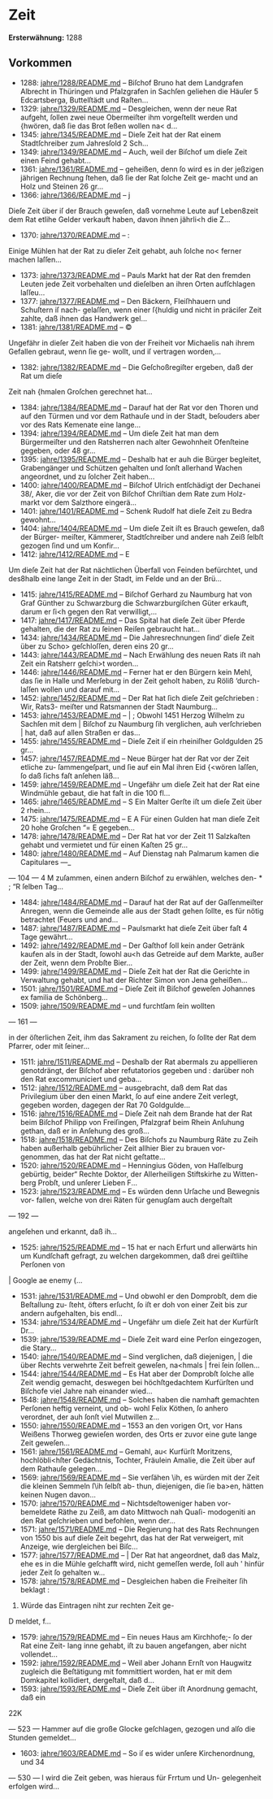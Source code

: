 # Zeit

**Ersterwähnung:** 1288

## Vorkommen
- 1288: [jahre/1288/README.md](../jahre/1288/README.md) – Biſchof Bruno hat dem Landgrafen Albrecht in
Thüringen und Pfalzgrafen in Sachſen geliehen die Häuſer
5 Edcartsberga, Buttelſtädt und Raſten...
- 1329: [jahre/1329/README.md](../jahre/1329/README.md) – Desgleichen, wenn der neue Rat aufgeht, ſollen zwei neue
Obermeiſter ihm vorgeſtellt werden und {hwören, daß ſie
das Brot ſeßen wollen na< d...
- 1345: [jahre/1345/README.md](../jahre/1345/README.md) – Dieſe Zeit hat der Rat einem Stadtſchreiber zum
Jahresſold 2 Sch...
- 1349: [jahre/1349/README.md](../jahre/1349/README.md) – Auch, weil der Biſchof um dieſe Zeit einen Feind gehabt...
- 1361: [jahre/1361/README.md](../jahre/1361/README.md) – geheißen, denn ſo wird es in der jeßzigen
jährigen Rechnung ſtehen, daß ſie der Rat ſolche Zeit ge-
macht und an Holz und Steinen 26 gr...
- 1366: [jahre/1366/README.md](../jahre/1366/README.md) – j

Dieſe Zeit über iſ der Brauch geweſen, daß vornehme
Leute auf Leben8zeit dem Rat etlihe Gelder verkauft
haben, davon ihnen jährli<h die Z...
- 1370: [jahre/1370/README.md](../jahre/1370/README.md) – :

Einige Mühlen hat der Rat zu dieſer Zeit gehabt,
auh ſolche no< ferner machen laſſen...
- 1373: [jahre/1373/README.md](../jahre/1373/README.md) – Pauls Markt hat der Rat den
fremden Leuten jede Zeit vorbehalten und dieſelben an
ihren Orten aufſchlagen laſſeu...
- 1377: [jahre/1377/README.md](../jahre/1377/README.md) – Den Bäckern, Fleiſhhauern und Schuſtern iſ nach-
gelaſſen, wenn einer ſ{huldig und nicht in präciſer Zeit
zahlte, daß ihnen das Handwerk gel...
- 1381: [jahre/1381/README.md](../jahre/1381/README.md) – ©

Ungefähr in dieſer Zeit haben die von der Freiheit
vor Michaelis nah ihrem Gefallen gebraut, wenn ſie ge-
wollt, und iſ vertragen worden,...
- 1382: [jahre/1382/README.md](../jahre/1382/README.md) – Die Geſchoßregiſter ergeben, daß der Rat um dieſe

Zeit nah \{hmalen Groſchen gerechnet hat...
- 1384: [jahre/1384/README.md](../jahre/1384/README.md) – Darauf hat der Rat vor den Thoren und auf den Türmen
und vor dem Rathauſe und in der Stadt, beſouders aber
vor des Rats Kemenate eine lange...
- 1394: [jahre/1394/README.md](../jahre/1394/README.md) – Um dieſe Zeit hat man dem Bürgermeiſter und den
Ratsherren nach alter Gewohnheit Ofenſteine gegeben, oder
48 gr...
- 1395: [jahre/1395/README.md](../jahre/1395/README.md) – Deshalb hat er auh die Bürger begleitet,
Grabengänger und Schützen gehalten und ſonſt allerhand
Wachen angeordnet, und zu ſolcher Zeit haben...
- 1400: [jahre/1400/README.md](../jahre/1400/README.md) – Biſchof Ulrich entſchädigt der Dechanei 38/, Aker, die
vor der Zeit von Biſchof Chriſtian dem Rate zum Holz-
markt vor dem Salzthore eingerä...
- 1401: [jahre/1401/README.md](../jahre/1401/README.md) – Schenk Rudolf hat dieſe Zeit zu Bedra gewohnt...
- 1404: [jahre/1404/README.md](../jahre/1404/README.md) – Um dieſe Zeit iſt es Brauch geweſen, daß der Bürger-
meiſter, Kämmerer, Stadtſchreiber und andere nah Zeiß
ſelbſt gezogen ſind und um Konfir...
- 1412: [jahre/1412/README.md](../jahre/1412/README.md) – E

Um dieſe Zeit hat der Rat nächtlichen Überfall von
Feinden befürchtet, und des8halb eine lange Zeit in der
Stadt, im Felde und an der Brü...
- 1415: [jahre/1415/README.md](../jahre/1415/README.md) – Biſchof Gerhard zu Naumburg hat von Graf Günther
zu Schwarzburg die Schwarzburgiſchen Güter erkauft,
darum er ſi<h gegen den Rat verwilligt,...
- 1417: [jahre/1417/README.md](../jahre/1417/README.md) – Das Spital hat dieſe Zeit über Pferde gehalten, die
der Rat zu ſeinen Reiſen gebraucht hat...
- 1434: [jahre/1434/README.md](../jahre/1434/README.md) – Die Jahresrechnungen ſind’ dieſe Zeit über zu Scho>
geſchloſſen, deren eins 20 gr...
- 1443: [jahre/1443/README.md](../jahre/1443/README.md) – Nach Erwählung des neuen Rats iſt nah Zeit ein
Ratsherr geſchi>t worden...
- 1446: [jahre/1446/README.md](../jahre/1446/README.md) – Ferner hat er den Bürgern kein Mehl, das ſie in Halle
und Merſeburg in der Zeit geholt haben, zu Röliß ‘durch-
laſſen wollen und darauf mit...
- 1452: [jahre/1452/README.md](../jahre/1452/README.md) – Der Rat hat ſich dieſe Zeit geſchrieben : Wir, Rats3-
meiſter und Ratsmannen der Stadt Naumburg...
- 1453: [jahre/1453/README.md](../jahre/1453/README.md) – |
; Obwohl 1451 Herzog Wilhelm zu Sachſen mit dem |
Biſchof zu Naumburg ſih verglichen, auh verſchrieben |
hat, daß auf allen Straßen er das...
- 1455: [jahre/1455/README.md](../jahre/1455/README.md) – Dieſe Zeit iſ ein rheiniſher Goldgulden 25 gr...
- 1457: [jahre/1457/README.md](../jahre/1457/README.md) – Neue Bürger hat der Rat vor der Zeit etliche zu-
ſammengeſpart, und ſie auf ein Mal ihren Eid \{<wören
laſſen, ſo daß ſichs faſt anſehen läß...
- 1459: [jahre/1459/README.md](../jahre/1459/README.md) – Ungefähr um dieſe Zeit hat der Rat eine Windmühle
gebaut, die hat faſt in die 100 fl...
- 1465: [jahre/1465/README.md](../jahre/1465/README.md) – S Ein Malter Gerſte iſt um dieſe Zeit über 2 rhein...
- 1475: [jahre/1475/README.md](../jahre/1475/README.md) – E
A Für einen Gulden hat man dieſe Zeit 20 hohe Groſchen “=
E gegeben...
- 1478: [jahre/1478/README.md](../jahre/1478/README.md) – Der Rat hat vor der Zeit 11 Salzkaſten gehabt und
vermietet und für einen Kaſten 25 gr...
- 1480: [jahre/1480/README.md](../jahre/1480/README.md) – Auf Dienstag nah Palmarum kamen die Capitulares —_


— 104 — 4
M zuſammen, einen andern Biſchof zu erwählen, welches den- * ;
“R ſelben Tag...
- 1484: [jahre/1484/README.md](../jahre/1484/README.md) – Darauf hat der Rat auf der
Gaſſenmeiſter Anregen, wenn die Gemeinde alle aus der
Stadt gehen ſollte, es für nötig betrachtet (Feuers und
and...
- 1487: [jahre/1487/README.md](../jahre/1487/README.md) – Paulsmarkt hat dieſe Zeit über faſt 4 Tage
gewährt...
- 1492: [jahre/1492/README.md](../jahre/1492/README.md) – Der Gaſthof ſoll kein ander Getränk kaufen als in
der Stadt, ſowohl au<h das Getreide auf dem Markte,
außer der Zeit, wenn dem Probſte Bier...
- 1499: [jahre/1499/README.md](../jahre/1499/README.md) – Dieſe Zeit hat der Rat die Gerichte in Verwaltung
gehabt, und hat der Richter Simon von Jena geheißen...
- 1501: [jahre/1501/README.md](../jahre/1501/README.md) – Dieſe Zeit iſt Biſchof geweſen Johannes ex familia de
Schönberg...
- 1509: [jahre/1509/README.md](../jahre/1509/README.md) – und furchtſam ſein wollten


— 161 —

in der öſterlichen Zeit, ihm das Sakrament zu reichen,
ſo ſollte der Rat dem Pfarrer, oder mit ſeiner...
- 1511: [jahre/1511/README.md](../jahre/1511/README.md) – Deshalb der Rat abermals zu appellieren
genotdrängt, der Biſchof aber refutatorios gegeben und :
darüber noh den Rat excommuniciert und geba...
- 1512: [jahre/1512/README.md](../jahre/1512/README.md) – ausgebracht, daß dem Rat das Privilegium über den einen
Markt, ſo auf eine andere Zeit verlegt, gegeben worden,
dagegen der Rat 70 Goldgulde...
- 1516: [jahre/1516/README.md](../jahre/1516/README.md) – Dieſe Zeit nah dem Brande hat der Rat beim Biſchof
Philipp von Freiſingen, Pfalzgraf beim Rhein Anſuhung
gethan, daß er in Anſehung des groß...
- 1518: [jahre/1518/README.md](../jahre/1518/README.md) – Des Biſchofs zu Naumburg Räte zu Zeih haben
außerhalb gebührlicher Zeit allhier Bier zu brauen vor-
genommen, das hat der Rat nicht geſtatte...
- 1520: [jahre/1520/README.md](../jahre/1520/README.md) – Henningius Göden, von Haſſelburg gebürtig, beider“
Rechte Doktor, der Allerheiligen Stiftskirhe zu Witten-
berg Probſt, und unſerer Lieben F...
- 1523: [jahre/1523/README.md](../jahre/1523/README.md) – Es würden denn Urſache und Bewegnis vor-
fallen, welche von drei Räten für genugſam auch dergeſtalt


— 192 —

angeſehen und erkannt, daß ih...
- 1525: [jahre/1525/README.md](../jahre/1525/README.md) – 15 hat er
nach Erfurt und allerwärts hin um Kundſchaft gefragt, zu
welchen dargekommen, daß drei geiſtlihe Perſonen von

|
Google ae enemy (...
- 1531: [jahre/1531/README.md](../jahre/1531/README.md) – Und obwohl er den Domprobſt, dem die Beſtallung zu-
ſteht, öfters erſucht, ſo iſt er doh von einer Zeit bis zur
andern aufgehalten, bis endl...
- 1534: [jahre/1534/README.md](../jahre/1534/README.md) – Ungefähr um dieſe Zeit hat der Kurfürſt Dr...
- 1539: [jahre/1539/README.md](../jahre/1539/README.md) – Dieſe Zeit ward eine Perſon eingezogen, die Stary...
- 1540: [jahre/1540/README.md](../jahre/1540/README.md) – Sind verglichen, daß diejenigen, |
die über Rechts verwehrte Zeit befreit geweſen, na<hmals |
frei ſein ſollen...
- 1544: [jahre/1544/README.md](../jahre/1544/README.md) – Es
Hat aber der Domprobſt ſolche alle Zeit wendig gemacht,
deswegen bei höchſtgedachtem Kurfürſten und Biſchofe viel
Jahre nah einander wied...
- 1548: [jahre/1548/README.md](../jahre/1548/README.md) – Solches haben
die namhaft gemachten Perſonen heftig verneint, und ob-
wohl Felix Köthen, ſo anhero verordnet, der auh ſonſt
viel Mutwillen z...
- 1550: [jahre/1550/README.md](../jahre/1550/README.md) – 1553 an
den vorigen Ort, vor Hans Weißens Thorweg gewieſen
worden, des Orts er zuvor eine gute lange Zeit geweſen...
- 1561: [jahre/1561/README.md](../jahre/1561/README.md) – Gemahl, au< Kurfürſt
Moritzens, hochlöbli<hſter Gedächtnis, Tochter, Fräulein
Amalie, die Zeit über auf dem Rathauſe gelegen...
- 1569: [jahre/1569/README.md](../jahre/1569/README.md) – Sie verſähen \ih, es
würden mit der Zeit die kleinen Semmeln ſ\ih ſelbſt ab-
thun, diejenigen, die ſie ba>en, hätten keinen Nugen davon...
- 1570: [jahre/1570/README.md](../jahre/1570/README.md) – Nichtsdeſtoweniger haben vor-
bemeldete Räthe zu Zeiß, am dato Mittwoch nah Quaſi-
modogeniti an den Rat geſchrieben und befohlen, wenn
der...
- 1571: [jahre/1571/README.md](../jahre/1571/README.md) – Die Regierung hat des Rats Rechnungen von 1550
bis auf dieſe Zeit begehrt, das hat der Rat verweigert,
mit Anzeige, wie dergleichen bei Biſc...
- 1577: [jahre/1577/README.md](../jahre/1577/README.md) – |
Der Rat hat angeordnet, daß das Malz, ehe es in
die Mühle geſchafft wird, nicht gemeſſen werde, ſoll auh '
hinfür jeder Zeit ſo gehalten w...
- 1578: [jahre/1578/README.md](../jahre/1578/README.md) – Desgleichen haben die Freiheiter ſih beklagt :

1) Würde das Eintragen niht zur rechten Zeit ge-

D meldet, f...
- 1579: [jahre/1579/README.md](../jahre/1579/README.md) – Ein neues Haus am Kirchhofe;- ſo der Rat eine Zeit-
lang inne gehabt, iſt zu bauen angefangen, aber nicht
vollendet...
- 1592: [jahre/1592/README.md](../jahre/1592/README.md) – Weil aber
Johann Ernſt von Haugwitz zugleich die Beſtätigung mit
fommittiert worden, hat er mit dem Domkapitel kollidiert,
dergeſtalt, daß d...
- 1593: [jahre/1593/README.md](../jahre/1593/README.md) – Dieſe Zeit über iſt Anordnung gemacht, daß ein

22K


— 523 —
Hammer auf die große Glocke geſchlagen, gezogen und alſo
die Stunden gemeldet...
- 1603: [jahre/1603/README.md](../jahre/1603/README.md) – So iſ es wider unſere Kirchenordnung, und
34


— 530 — l
wird die Zeit geben, was hieraus für Frrtum und Un-
gelegenheit erfolgen wird...
